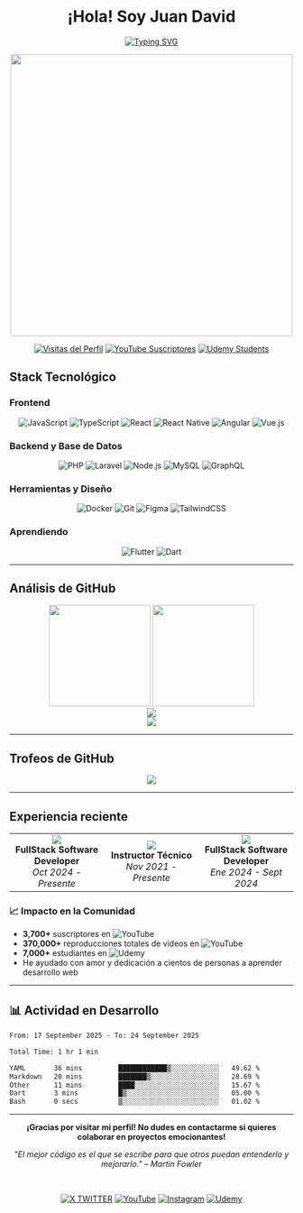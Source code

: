 <div align="center">
  <h1> ¡Hola! Soy Juan David </h1>
</div>

<div align="center">
  
[![Typing SVG](https://readme-typing-svg.demolab.com?font=Fira+Code&size=24&duration=3000&pause=1000&color=00D8FF&center=true&vCenter=true&width=600&lines=Desarrollador+de+Software+%F0%9F%87%A8%F0%9F%87%B4;Analista+de+Sistemas+TI;Creador+de+Contenido+%26+Instructor;Desarrollador+Full+Stack)](https://git.io/typing-svg)

<img src="https://user-images.githubusercontent.com/74038190/225813708-98b745f2-7d22-48cf-9150-083f1b00d6c9.gif" width="500">

[![Visitas del Perfil](https://komarev.com/ghpvc/?username=jdocdev&label=Visitas%20del%20perfil&color=00d8ff&style=for-the-badge)](https://github.com/jdocdev)
[![YouTube Suscriptores](https://img.shields.io/badge/YouTube-%2B3.7K%20Suscriptores-FF0000?style=for-the-badge&logo=youtube&logoColor=white)](https://youtube.com/@juandavid_dev)
[![Udemy Students](https://img.shields.io/badge/Udemy-7K%2B%20estudiantes-A435F0?style=for-the-badge&logo=udemy&logoColor=white)](https://www.udemy.com/user/juan-ortiz-155/)

</div>

## Stack Tecnológico

### Frontend

<div align="center">

![JavaScript](https://img.shields.io/badge/JavaScript-F7DF1E?style=for-the-badge&logo=javascript&logoColor=black)
![TypeScript](https://img.shields.io/badge/TypeScript-007ACC?style=for-the-badge&logo=typescript&logoColor=white)
![React](https://img.shields.io/badge/React-20232A?style=for-the-badge&logo=react&logoColor=61DAFB)
![React Native](https://img.shields.io/badge/React_Native-20232A?style=for-the-badge&logo=react&logoColor=61DAFB)
![Angular](https://img.shields.io/badge/Angular-DD0031?style=for-the-badge&logo=angular&logoColor=white)
![Vue.js](https://img.shields.io/badge/Vue.js-35495E?style=for-the-badge&logo=vue.js&logoColor=4FC08D)

</div>

### Backend y Base de Datos

<div align="center">

![PHP](https://img.shields.io/badge/PHP-777BB4?style=for-the-badge&logo=php&logoColor=white)
![Laravel](https://img.shields.io/badge/Laravel-FF2D20?style=for-the-badge&logo=laravel&logoColor=white)
![Node.js](https://img.shields.io/badge/Node.js-43853D?style=for-the-badge&logo=node.js&logoColor=white)
![MySQL](https://img.shields.io/badge/MySQL-005C84?style=for-the-badge&logo=mysql&logoColor=white)
![GraphQL](https://img.shields.io/badge/GraphQL-E10098?style=for-the-badge&logo=graphql&logoColor=white)

</div>

### Herramientas y Diseño

<div align="center">

![Docker](https://img.shields.io/badge/Docker-2496ED?style=for-the-badge&logo=docker&logoColor=white)
![Git](https://img.shields.io/badge/Git-F05032?style=for-the-badge&logo=git&logoColor=white)
![Figma](https://img.shields.io/badge/Figma-F24E1E?style=for-the-badge&logo=figma&logoColor=white)
![TailwindCSS](https://img.shields.io/badge/Tailwind_CSS-38B2AC?style=for-the-badge&logo=tailwind-css&logoColor=white)

</div>

### Aprendiendo

<div align="center">

![Flutter](https://img.shields.io/badge/Flutter-02569B?style=for-the-badge&logo=flutter&logoColor=white)
![Dart](https://img.shields.io/badge/Dart-0175C2?style=for-the-badge&logo=dart&logoColor=white)

</div>

---

## Análisis de GitHub

<div align="center">
  <img height="180em" src="https://github-readme-stats.vercel.app/api?username=jdocdev&show_icons=true&theme=tokyonight&hide_border=true&count_private=true&locale=es"/>
  <img height="180em" src="https://github-readme-stats.vercel.app/api/top-langs/?username=jdocdev&layout=compact&theme=tokyonight&hide_border=true&locale=es"/>
</div>

<div align="center">
  <img src="https://github-readme-streak-stats.herokuapp.com/?user=jdocdev&theme=tokyonight&hide_border=true&locale=es" />
</div>

<div align="center">
  <img src="https://github-profile-summary-cards.vercel.app/api/cards/profile-details?username=jdocdev&theme=tokyonight&hide_border=true" />
</div>

---

## Trofeos de GitHub

<div align="center">
  <img src="https://github-profile-trophy.vercel.app/api/?username=jdocdev&theme=tokyonight&no-frame=true&no-bg=true&row=1&column=6&locale=es" />
</div>

---

## Experiencia reciente

<div align="center">
  <table>
    <tr>
      <td align="center" width="33%">
        <img src="https://img.shields.io/badge/Granada%20Software-Actual-00D8FF?style=for-the-badge" />
        <br><strong>FullStack Software Developer</strong>
        <br><em>Oct 2024 - Presente</em>
      </td>
      <td align="center" width="33%">
        <img src="https://img.shields.io/badge/Creador%20de%20Contenido-Freelance-FF6B6B?style=for-the-badge" />
        <br><strong>Instructor Técnico</strong>
        <br><em>Nov 2021 - Presente</em>
      </td>
      <td align="center" width="33%">
        <img src="https://img.shields.io/badge/Wikan%20BPO-FullStack-6C3483?style=for-the-badge" />
        <br><strong>FullStack Software Developer</strong>
        <br><em>Ene 2024 - Sept 2024</em>
      </td>
    </tr>
  </table>
</div>

### 📈 Impacto en la Comunidad

-   **3,700+** suscriptores en ![YouTube]([https://img.shields.io/badge/YouTube-FF0000?style=for-the-badge&logo=youtube&logoColor=white](https://youtube.com/@juandavid_dev))
-   **370,000+** reproducciones totales de videos en ![YouTube]([https://img.shields.io/badge/YouTube-FF0000?style=for-the-badge&logo=youtube&logoColor=white](https://youtube.com/@juandavid_dev))
-   **7,000+** estudiantes en ![Udemy]([https://img.shields.io/badge/Udemy-A435F0?style=for-the-badge&logo=udemy&logoColor=white](https://www.udemy.com/user/juan-ortiz-155/))
-   He ayudado con amor y dedicación a cientos de personas a aprender desarrollo web

---

## 📊 Actividad en Desarrollo

<!--START_SECTION:waka-->

```txt
From: 17 September 2025 - To: 24 September 2025

Total Time: 1 hr 1 min

YAML       36 mins         ████████████▒░░░░░░░░░░░░   49.62 %
Markdown   20 mins         ███████▒░░░░░░░░░░░░░░░░░   28.69 %
Other      11 mins         ████░░░░░░░░░░░░░░░░░░░░░   15.67 %
Dart       3 mins          █▒░░░░░░░░░░░░░░░░░░░░░░░   05.00 %
Bash       0 secs          ▒░░░░░░░░░░░░░░░░░░░░░░░░   01.02 %
```

<!--END_SECTION:waka-->

---

<div align="center">

**¡Gracias por visitar mi perfil! No dudes en contactarme si quieres colaborar en proyectos emocionantes!**

_"El mejor código es el que se escribe para que otros puedan entenderlo y mejorarlo." – Martin Fowler_

</div>

<br>

<div align="center">

[![X TWITTER](https://img.shields.io/badge/%20TWITTER-383838?style=for-the-badge&logo=x&logoColor=white)](https://twitter.com/JuanDavid_Dev)
[![YouTube](https://img.shields.io/badge/YouTube-FF0000?style=for-the-badge&logo=youtube&logoColor=white)](https://youtube.com/@juandavid_dev)
[![Instagram](https://img.shields.io/badge/Instagram-E4405F?style=for-the-badge&logo=instagram&logoColor=white)](https://instagram.com/juandavid_dev)
[![Udemy](https://img.shields.io/badge/Udemy-A435F0?style=for-the-badge&logo=udemy&logoColor=white)](https://www.udemy.com/user/juan-ortiz-155/)

</div>
